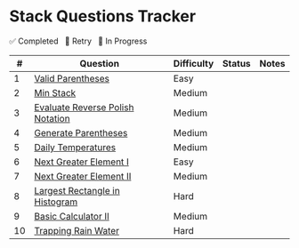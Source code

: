 # Stack Questions Tracker

✅ Completed &nbsp; 🔄 Retry &nbsp; 🚧 In Progress

| #  | Question                                                                                          | Difficulty | Status   | Notes                                  |
|----|---------------------------------------------------------------------------------------------------|------------|----------|----------------------------------------|
| 1  | [Valid Parentheses](https://leetcode.com/problems/valid-parentheses/)                             | Easy       |        |                                        |
| 2  | [Min Stack](https://leetcode.com/problems/min-stack/)                                             | Medium     |        |                                        |
| 3  | [Evaluate Reverse Polish Notation](https://leetcode.com/problems/evaluate-reverse-polish-notation/) | Medium     |        |                                        |
| 4  | [Generate Parentheses](https://leetcode.com/problems/generate-parentheses/)                       | Medium     |        |                                        |
| 5  | [Daily Temperatures](https://leetcode.com/problems/daily-temperatures/)                           | Medium     |        |                                        |
| 6  | [Next Greater Element I](https://leetcode.com/problems/next-greater-element-i/)                   | Easy       |        |                                        |
| 7  | [Next Greater Element II](https://leetcode.com/problems/next-greater-element-ii/)                 | Medium     |        |                                        |
| 8  | [Largest Rectangle in Histogram](https://leetcode.com/problems/largest-rectangle-in-histogram/)   | Hard       |        |                                        |
| 9  | [Basic Calculator II](https://leetcode.com/problems/basic-calculator-ii/)                         | Medium     |        |                                        |
| 10 | [Trapping Rain Water](https://leetcode.com/problems/trapping-rain-water/)                         | Hard       |        |                                        |
